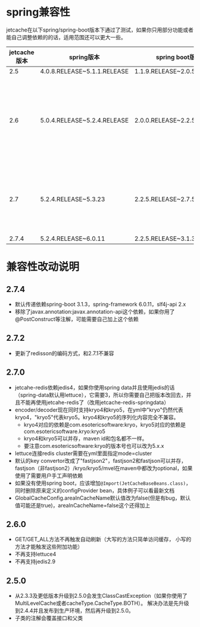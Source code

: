 # spring兼容性
jetcache在以下spring/spring-boot版本下通过了测试，如果你只用部分功能或者能自己调整依赖的的话，适用范围还可以更大一些。

| jetcache版本 | spring版本                    | spring boot版本               | 说明                                                                            |
|------------|-----------------------------|-----------------------------|-------------------------------------------------------------------------------|
| 2.5        | 4.0.8.RELEASE~5.1.1.RELEASE | 1.1.9.RELEASE~2.0.5.RELEASE ||
| 2.6        | 5.0.4.RELEASE~5.2.4.RELEASE | 2.0.0.RELEASE~2.2.5.RELEASE | jetcache-redis依赖jedis3.1.0，spring-data(jedis，boot版本<=2.1.X)依赖jedis2.9.3，不能同时用 |
| 2.7        | 5.2.4.RELEASE~5.3.23        | 2.2.5.RELEASE~2.7.5         | jetcahe-redis依赖jedis4，spring-data(jedis)依赖jedis3，不能同时用                        |
| 2.7.4      | 5.2.4.RELEASE~6.0.11        | 2.2.5.RELEASE~3.1.3         | |

# 兼容性改动说明
## 2.7.4
* 默认传递依赖spring-boot 3.1.3，spring-framework 6.0.11，slf4j-api 2.x
* 移除了javax.annotation:javax.annotation-api这个依赖，如果你用了@PostConstruct等注解，可能需要自己加上这个依赖

## 2.7.2
* 更新了redisson的编码方式，和2.7.1不兼容

## 2.7.0
* jetcahe-redis依赖jedis4，如果你使用spring data并且使用jedis的话（spring-data默认用lettuce），它需要3，所以你需要自己把版本改回去，并且不能再使用jetcahe-redis了（改用jetcache-redis-springdata）
* encoder/decoder现在同时支持kryo4和kryo5，在yml中"kryo"仍然代表kryo4，"kryo5"代表kryo5。kryo4和kryo5的序列化内容完全不兼容。
  * kryo4对应的依赖是com.esotericsoftware:kryo，kryo5对应的依赖是com.esotericsoftware.kryo:kryo5
  * kryo4和kryo5可以并存，maven id和包名都不一样。
  * 要注意com.esotericsoftware:kryo的版本号也可以改为5.x.x
* lettuce连接redis cluster需要在yml里面指定mode=cluster
* 默认的key convertor改成了"fastjson2"，fastjson2和fastjson可以并存，fastjson（非fastjson2）/kryo/kryo5/mvel在maven中都改为optional，如果使用了需要用户手工声明依赖
* 如果没有使用spring boot，应该增加```@Import(JetCacheBaseBeans.class)```，同时删除原来定义的configProvider bean，具体例子可以看最新文档
* GlobalCacheConfig.areaInCacheName默认值改为false(但是有bug，默认值可能还是true)，areaInCacheName=false这个还得加上

## 2.6.0
* GET/GET_ALL方法不再触发自动刷新（大写的方法只简单访问缓存， 小写的方法才能触发这些附加功能）
* 不再支持lettuce4
* 不再支持jedis2.9

## 2.5.0
* 从2.3.3及更低版本升级到2.5.0会发生ClassCastException（如果你使用了MultiLevelCache或者cacheType.CacheType.BOTH）。
解决办法是先升级到2.4.4并且发布到生产环境，然后再升级到2.5.0。
* 子类的注解会覆盖接口和父类